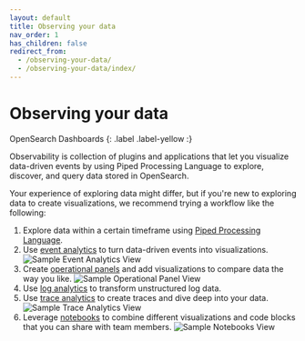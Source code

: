 ```yaml
---
layout: default
title: Observing your data
nav_order: 1
has_children: false
redirect_from:
  - /observing-your-data/
  - /observing-your-data/index/
---
```


# Observing your data
OpenSearch Dashboards
{: .label .label-yellow :}

Observability is collection of plugins and applications that let you visualize data-driven events by using Piped Processing Language to explore, discover, and query data stored in OpenSearch.

Your experience of exploring data might differ, but if you're new to exploring data to create visualizations, we recommend trying a workflow like the following:

1. Explore data within a certain timeframe using [Piped Processing Language]({{site.url}}{{site.baseurl}}/search-plugins/sql/ppl/index).
2. Use [event analytics]({{site.url}}{{site.baseurl}}/observing-your-data/event-analytics) to turn data-driven events into visualizations.
  ![Sample Event Analytics View]({{site.url}}{{site.baseurl}}/images/event-analytics.png)
3. Create [operational panels]({{site.url}}{{site.baseurl}}/observing-your-data/operational-panels) and add visualizations to compare data the way you like.
  ![Sample Operational Panel View]({{site.url}}{{site.baseurl}}/images/operational-panel.png)
4. Use [log analytics]({{site.url}}{{site.baseurl}}/observing-your-data/log-analytics) to transform unstructured log data.
5. Use [trace analytics]({{site.url}}{{site.baseurl}}/observing-your-data/trace/index) to create traces and dive deep into your data.
  ![Sample Trace Analytics View]({{site.url}}{{site.baseurl}}/images/observability-trace.png)
6. Leverage [notebooks]({{site.url}}{{site.baseurl}}/observing-your-data/notebooks) to combine different visualizations and code blocks that you can share with team members.
  ![Sample Notebooks View]({{site.url}}{{site.baseurl}}/images/notebooks.png)
